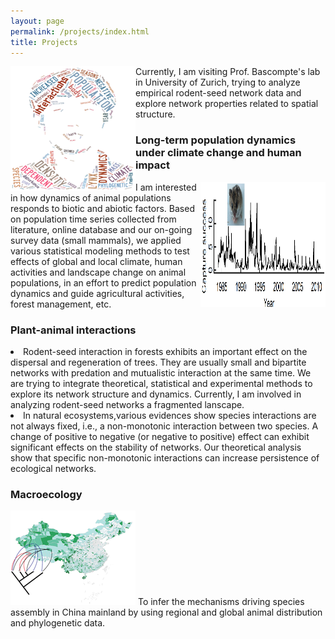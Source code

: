```yaml
---
layout: page
permalink: /projects/index.html
title: Projects
---
```


<img src="/images/academic_cloud.png" style="float:left" width="200" height="200">
<p>Currently, I am visiting Prof. Bascompte's lab in University of Zurich, trying to analyze empirical rodent-seed network data and explore network properties related to spatial structure.</p>

<p></p>
<p></p>
<p></p>
<h3>Long-term population dynamics under climate change and human impact</h3>
<img src="/images/hamster.png" style="float:right" width="200" height="200">
<p>I am interested in how dynamics of animal populations responds to biotic and abiotic factors. Based on population time series collected from literature, online database and our on-going survey data (small mammals), we applied various statistical modeling methods to test effects of global and local climate, human activities and landscape change on animal populations, in an effort to predict population dynamics and guide agricultural activities, forest management, etc.</p>

<h3>Plant-animal interactions</h3>
<li>Rodent-seed interaction in forests exhibits an important effect on the dispersal and regeneration of trees. They are usually small and bipartite networks with predation and mutualistic interaction at the same time. We are trying to integrate theoretical, statistical and experimental methods to explore its network structure and dynamics. Currently, I am involved in analyzing rodent-seed networks a fragmented lanscape.</li>
<li>In natural ecosystems,various evidences show species interactions are not always fixed, i.e., a non-monotonic interaction between two species. A change of positive to negative (or negative to positive) effect can exhibit significant effects on the stability of networks. Our theoretical analysis show that specific non-monotonic interactions can increase persistence of ecological networks.</li>

<h3>Macroecology</h3>
<img src="/images/marcoecology_copy.png" class="floatpic" width="200" height="151">
To infer the mechanisms driving species assembly in China mainland by using regional and global animal distribution and phylogenetic data. 

